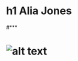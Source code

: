 # h1 Alia Jones
#***
# ![alt text](https://github.com/[username]/[reponame]/blob/[branch]/image.jpg?raw=true)
